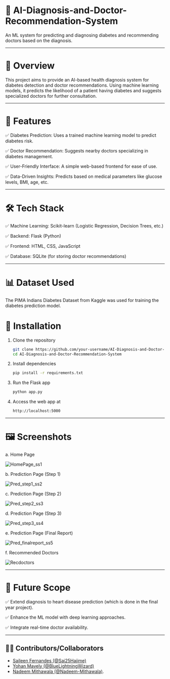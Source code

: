 # 🏥 AI-Diagnosis-and-Doctor-Recommendation-System
 An ML system for predicting and diagnosing diabetes and recommending doctors based on the diagnosis.

---

# 📌 Overview
This project aims to provide an AI-based health diagnosis system for diabetes detection and doctor recommendations. Using machine learning models, it predicts the likelihood of a patient having diabetes and suggests specialized doctors for further consultation.

---

# 🚀 Features
✅ Diabetes Prediction: Uses a trained machine learning model to predict diabetes risk.

✅ Doctor Recommendation: Suggests nearby doctors specializing in diabetes management.

✅ User-Friendly Interface: A simple web-based frontend for ease of use.

✅ Data-Driven Insights: Predicts based on medical parameters like glucose levels, BMI, age, etc.

---

# 🛠️ Tech Stack
✅ Machine Learning: Scikit-learn (Logistic Regression, Decision Trees, etc.)

✅ Backend: Flask (Python)

✅ Frontend: HTML, CSS, JavaScript

✅ Database: SQLite (for storing doctor recommendations)

---

# 📊 Dataset Used
The PIMA Indians Diabetes Dataset from Kaggle was used for training the diabetes prediction model.

# 📜 Installation
1. Clone the repository
   ```bash
   git clone https://github.com/your-username/AI-Diagnosis-and-Doctor-Recommendation-System.git
   cd AI-Diagnosis-and-Doctor-Recommendation-System

2. Install dependencies
   ```bash
   pip install -r requirements.txt

3. Run the Flask app
   ```bash
   python app.py

4. Access the web app at
   ```bash
   http://localhost:5000

---

# 🖼️ Screenshots
a. Home Page

![HomePage_ss1](images/HomePage_ss1.png)

b. Prediction Page (Step 1)

![Pred_step1_ss2](images/Pred_step1_ss2.png)

c. Prediction Page (Step 2)

![Pred_step2_ss3](images/Pred_step2_ss3.png)

d. Prediction Page (Step 3)

![Pred_step3_ss4](images/Pred_step3_ss4.png)

e. Prediction Page (Final Report)

![Pred_finalreport_ss5](images/Pred_finalreport_ss5.png)

f. Recommended Doctors

![Recdoctors](images/Recdoctors.png)

---

# 📌 Future Scope
✅ Extend diagnosis to heart disease prediction (which is done in the final year project).

✅ Enhance the ML model with deep learning approaches.

✅ Integrate real-time doctor availability.

---

## 👩‍💻 Contributors/Collaborators  
- [Saileen Fernandes (@Sai25Hajime)](https://github.com/Sai25Hajime)
- [Yohan Mavely (@BlueLightningWizard)](https://github.com/BlueLightningWizard) 
- [Nadeem Mithawala (@Nadeem-Mithawala)](https://github.com/Nadeem-Mithawala).

